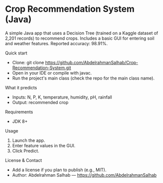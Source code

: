 # Crop Recommendation System (Java)

A simple Java app that uses a Decision Tree (trained on a Kaggle dataset of 2,201 records) to recommend crops. Includes a basic GUI for entering soil and weather features. Reported accuracy: 98.91%.

Quick start
- Clone: git clone https://github.com/AbdelrahmanSalhab/Crop-Recommendation-System.git
- Open in your IDE or compile with javac.
- Run the project's main class (check the repo for the main class name).

What it predicts
- Inputs: N, P, K, temperature, humidity, pH, rainfall
- Output: recommended crop

Requirements
- JDK 8+

Usage
1. Launch the app.
2. Enter feature values in the GUI.
3. Click Predict.

License & Contact
- Add a license if you plan to publish (e.g., MIT).
- Author: Abdelrahman Salhab — https://github.com/AbdelrahmanSalhab
